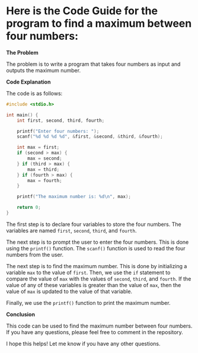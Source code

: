 # Here is the Code Guide for the program to find a maximum between four numbers:

**The Problem**

The problem is to write a program that takes four numbers as input and outputs the maximum number.

**Code Explanation**

The code is as follows:

```c
#include <stdio.h>

int main() {
    int first, second, third, fourth;

    printf("Enter four numbers: ");
    scanf("%d %d %d %d", &first, &second, &third, &fourth);

    int max = first;
    if (second > max) {
        max = second;
    } if (third > max) {
        max = third;
    } if (fourth > max) {
        max = fourth;
    }

    printf("The maximum number is: %d\n", max);

    return 0;
}
```

The first step is to declare four variables to store the four numbers. The variables are named `first`, `second`, `third`, and `fourth`.

The next step is to prompt the user to enter the four numbers. This is done using the `printf()` function. The `scanf()` function is used to read the four numbers from the user.

The next step is to find the maximum number. This is done by initializing a variable `max` to the value of `first`. Then, we use the `if` statement to compare the value of `max` with the values of `second`, `third`, and `fourth`. If the value of any of these variables is greater than the value of `max`, then the value of `max` is updated to the value of that variable.

Finally, we use the `printf()` function to print the maximum number.

**Conclusion**

This code can be used to find the maximum number between four numbers. If you have any questions, please feel free to comment in the repository.

I hope this helps! Let me know if you have any other questions.